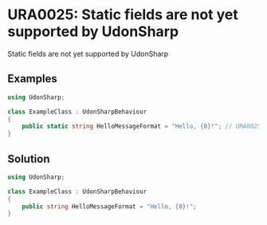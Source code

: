 # URA0025: Static fields are not yet supported by UdonSharp

Static fields are not yet supported by UdonSharp

## Examples

```csharp
using UdonSharp;

class ExampleClass : UdonSharpBehaviour
{
    public static string HelloMessageFormat = "Hello, {0}!"; // URA0025
}
```

## Solution

```csharp
using UdonSharp;

class ExampleClass : UdonSharpBehaviour
{
    public string HelloMessageFormat = "Hello, {0}!";
}
```
